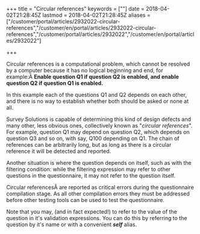 ﻿+++
title = "Circular references"
keywords = [""]
date = 2018-04-02T21:28:45Z
lastmod = 2018-04-02T21:28:45Z
aliases = ["/customer/portal/articles/2932022-circular-references","/customer/en/portal/articles/2932022-circular-references","/customer/portal/articles/2932022","/customer/en/portal/articles/2932022"]

+++

Circular references is a computational problem, which cannot be resolved
by a computer because it has no logical beginning and end, for
example:Â **Enable question Q1 if question Q2 is enabled, and enable
question Q2 if question Q1 is enabled.**  
  
In this example each of the questions Q1 and Q2 depends on each other,
and there is no way to establish whether both should be asked or none at
all.  
  
Survey Solutions is capable of determining this kind of design defects
and many other, less obvious ones, collectively known as "*circular
references*". For example, question Q1 may depend on question Q2, which
depends on question Q3 and so on, with say, Q100 depending on Q1. The
chain of references can be arbitrarily long, but as long as there is a
circular reference it will be detected and reported.  
  
Another situation is where the question depends on itself, such as with
the filtering condition: while the filtering expression may refer to
other questions in the questionnaire, it may not refer to the question
itself.  
  
Circular referencesÂ are reported as critical errors during the
questionnaire compilation stage. As all other compilation errors they
must be addressed before other testing tools can be used to test the
questionnaire.  
  
<span class="underline">Note</span> that you may, (and in fact
expected!) to refer to the value of the question in it's validation
expressions. You can do this by referring to the question by it's name
or with a convenient ***self*** alias.
